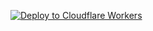 [![Deploy to Cloudflare Workers](https://deploy.workers.cloudflare.com/button)](https://deploy.workers.cloudflare.com/?url=https://github.com/win877969/win877969.github.io)
